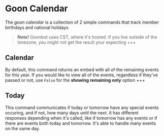 # Goon Calendar
The *goon calendar* is a collection of 2 simple commands that track member birthdays and national holidays

> **Note!** Goonbot uses CST, where it's hosted. If you live outside of the timezone, you might not get the result your expecting
+++
## Calendar
By default, this command returns an embed with all of the remaining events for this year. If you would like to view all of the events, regardless if they've passed or not, use `False` for the **showing remaining only** option
+++
## Today
This command communicates if today or tomorrow have any special events occuring, and if not, how many days until the next. It has different responses depending when it's called, like if tomorrow has any events or if there are events both today and tomorrow. It's able to handle many events on the same day.